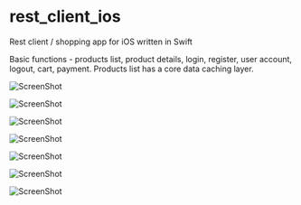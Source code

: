 rest_client_ios
===============

Rest client / shopping app for iOS written in Swift

Basic functions - products list, product details, login, register, user account, logout, cart, payment. Products list has a core data caching layer.


![ScreenShot](https://raw.github.com/i-schuetz/rest_client_ios/master/cios_list.png)

![ScreenShot](https://raw.github.com/i-schuetz/rest_client_ios/master/cios_det.png)

![ScreenShot](https://raw.github.com/i-schuetz/rest_client_ios/master/cios_login.png)

![ScreenShot](https://raw.github.com/i-schuetz/rest_client_ios/master/cios_cart.png)

![ScreenShot](https://raw.github.com/i-schuetz/rest_client_ios/master/cios_ipad1.png)

![ScreenShot](https://raw.github.com/i-schuetz/rest_client_ios/master/cios_ipad2.png)

![ScreenShot](https://raw.github.com/i-schuetz/rest_client_ios/master/cios_ipad3.png)


